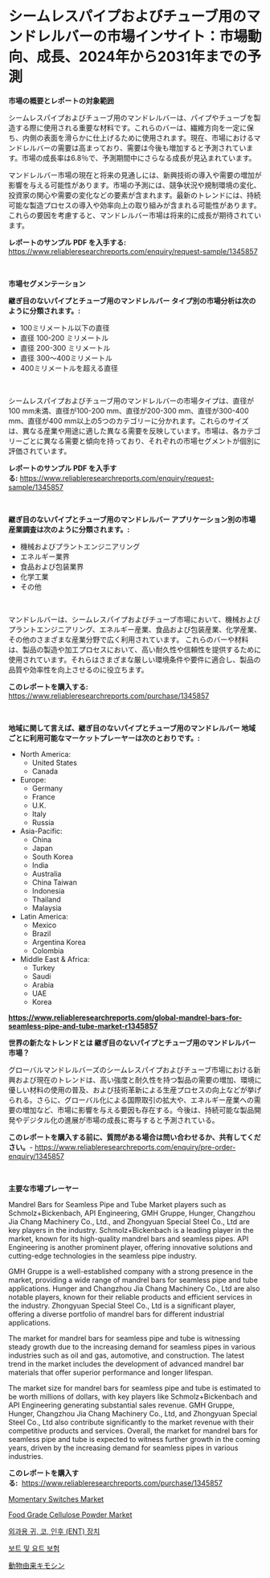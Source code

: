<p><h1>シームレスパイプおよびチューブ用のマンドレルバーの市場インサイト：市場動向、成長、2024年から2031年までの予測</h1></p><p><strong>市場の概要とレポートの対象範囲</strong></p>
<p><p>シームレスパイプおよびチューブ用のマンドレルバーは、パイプやチューブを製造する際に使用される重要な材料です。これらのバーは、繊維方向を一定に保ち、内側の表面を滑らかに仕上げるために使用されます。現在、市場におけるマンドレルバーの需要は高まっており、需要は今後も増加すると予測されています。市場の成長率は6.8％で、予測期間中にさらなる成長が見込まれています。</p><p>マンドレルバー市場の現在と将来の見通しには、新興技術の導入や需要の増加が影響を与える可能性があります。市場の予測には、競争状況や規制環境の変化、投資家の関心や需要の変化などの要素が含まれます。最新のトレンドには、持続可能な製造プロセスの導入や効率向上の取り組みが含まれる可能性があります。これらの要因を考慮すると、マンドレルバー市場は将来的に成長が期待されています。</p></p>
<p><strong>レポートのサンプル PDF を入手する:</strong> <a href="https://www.reliableresearchreports.com/enquiry/request-sample/1345857">https://www.reliableresearchreports.com/enquiry/request-sample/1345857</a></p>
<p>&nbsp;</p>
<p><strong>市場セグメンテーション</strong></p>
<p><strong>継ぎ目のないパイプとチューブ用のマンドレルバー タイプ別の市場分析は次のように分類されます。:</strong></p>
<p><ul><li>100ミリメートル以下の直径</li><li>直径 100-200 ミリメートル</li><li>直径 200-300 ミリメートル</li><li>直径 300〜400ミリメートル</li><li>400ミリメートルを超える直径</li></ul></p>
<p>&nbsp;</p>
<p><p>シームレスパイプおよびチューブ用のマンドレルバーの市場タイプは、直径が100 mm未満、直径が100-200 mm、直径が200-300 mm、直径が300-400 mm、直径が400 mm以上の5つのカテゴリーに分かれます。これらのサイズは、異なる産業や用途に適した異なる需要を反映しています。市場は、各カテゴリーごとに異なる需要と傾向を持っており、それぞれの市場セグメントが個別に評価されています。</p></p>
<p><strong>レポートのサンプル PDF を入手する:</strong>&nbsp;<a href="https://www.reliableresearchreports.com/enquiry/request-sample/1345857">https://www.reliableresearchreports.com/enquiry/request-sample/1345857</a></p>
<p>&nbsp;</p>
<p><strong> 継ぎ目のないパイプとチューブ用のマンドレルバー アプリケーション別の市場産業調査は次のように分類されます。:</strong></p>
<p><ul><li>機械およびプラントエンジニアリング</li><li>エネルギー業界</li><li>食品および包装業界</li><li>化学工業</li><li>その他</li></ul></p>
<p>&nbsp;</p>
<p><p>マンドレルバーは、シームレスパイプおよびチューブ市場において、機械およびプラントエンジニアリング、エネルギー産業、食品および包装産業、化学産業、その他のさまざまな産業分野で広く利用されています。 これらのバーや材料は、製品の製造や加工プロセスにおいて、高い耐久性や信頼性を提供するために使用されています。それらはさまざまな厳しい環境条件や要件に適合し、製品の品質や効率性を向上させるのに役立ちます。</p></p>
<p><strong>このレポートを購入する:</strong>&nbsp; <a href="https://www.reliableresearchreports.com/purchase/1345857">https://www.reliableresearchreports.com/purchase/1345857</a></p>
<p>&nbsp;</p>
<p><strong>地域に関して言えば、継ぎ目のないパイプとチューブ用のマンドレルバー 地域ごとに利用可能なマーケットプレーヤーは次のとおりです。:</strong></p>
<p><ul>
    <li>
        North America:
        <ul>
            <li>United States</li>
            <li>Canada</li>
        </ul>
    </li>
    <li>
        Europe:
        <ul>
            <li>Germany</li>
            <li>France</li>
            <li>U.K.</li>
            <li>Italy</li>
            <li>Russia</li>
        </ul>
    </li>
    <li>
        Asia-Pacific:
        <ul>
            <li>China</li>
            <li>Japan</li>
            <li>South Korea</li>
            <li>India</li>
            <li>Australia</li>
            <li>China Taiwan</li>
            <li>Indonesia</li>
            <li>Thailand</li>
            <li>Malaysia</li>
        </ul>
    </li>
    <li>
        Latin America:
        <ul>
            <li>Mexico</li>
            <li>Brazil</li>
            <li>Argentina Korea</li>
            <li>Colombia</li>
        </ul>
    </li>
    <li>
        Middle East & Africa:
        <ul>
            <li>Turkey</li>
            <li>Saudi</li>
            <li>Arabia</li>
            <li>UAE</li>
            <li>Korea</li>
        </ul>
    </li>
    </ul></p>
<p><strong><a href="https://www.reliableresearchreports.com/global-mandrel-bars-for-seamless-pipe-and-tube-market-r1345857">https://www.reliableresearchreports.com/global-mandrel-bars-for-seamless-pipe-and-tube-market-r1345857</a></strong>&nbsp;</p>
<p><strong>世界の新たなトレンドとは 継ぎ目のないパイプとチューブ用のマンドレルバー 市場？</strong></p>
<p><p>グローバルマンドレルバーズのシームレスパイプおよびチューブ市場における新興および現在のトレンドは、高い強度と耐久性を持つ製品の需要の増加、環境に優しい材料の使用の普及、および技術革新による生産プロセスの向上などが挙げられる。さらに、グローバル化による国際取引の拡大や、エネルギー産業への需要の増加など、市場に影響を与える要因も存在する。今後は、持続可能な製品開発やデジタル化の進展が市場の成長に寄与すると予測されている。</p></p>
<p><strong>このレポートを購入する前に、質問がある場合は問い合わせるか、共有してください。</strong>- <a href="https://www.reliableresearchreports.com/enquiry/pre-order-enquiry/1345857">https://www.reliableresearchreports.com/enquiry/pre-order-enquiry/1345857</a></p>
<p>&nbsp;</p>
<p><strong>主要な市場プレーヤー</strong></p>
<p><p>Mandrel Bars for Seamless Pipe and Tube Market players such as Schmolz+Bickenbach, API Engineering, GMH Gruppe, Hunger, Changzhou Jia Chang Machinery Co., Ltd., and Zhongyuan Special Steel Co., Ltd are key players in the industry. Schmolz+Bickenbach is a leading player in the market, known for its high-quality mandrel bars and seamless pipes. API Engineering is another prominent player, offering innovative solutions and cutting-edge technologies in the seamless pipe industry.</p><p>GMH Gruppe is a well-established company with a strong presence in the market, providing a wide range of mandrel bars for seamless pipe and tube applications. Hunger and Changzhou Jia Chang Machinery Co., Ltd are also notable players, known for their reliable products and efficient services in the industry. Zhongyuan Special Steel Co., Ltd is a significant player, offering a diverse portfolio of mandrel bars for different industrial applications.</p><p>The market for mandrel bars for seamless pipe and tube is witnessing steady growth due to the increasing demand for seamless pipes in various industries such as oil and gas, automotive, and construction. The latest trend in the market includes the development of advanced mandrel bar materials that offer superior performance and longer lifespan.</p><p>The market size for mandrel bars for seamless pipe and tube is estimated to be worth millions of dollars, with key players like Schmolz+Bickenbach and API Engineering generating substantial sales revenue. GMH Gruppe, Hunger, Changzhou Jia Chang Machinery Co., Ltd, and Zhongyuan Special Steel Co., Ltd also contribute significantly to the market revenue with their competitive products and services. Overall, the market for mandrel bars for seamless pipe and tube is expected to witness further growth in the coming years, driven by the increasing demand for seamless pipes in various industries.</p></p>
<p><strong>このレポートを購入する:</strong>&nbsp;&nbsp;<a href="https://www.reliableresearchreports.com/purchase/1345857">https://www.reliableresearchreports.com/purchase/1345857</a></p>
<p><p><a href="https://issuu.com/reportprime-2/docs/momentary-switches-market-size-2030.pptx">Momentary Switches Market</a></p><p><a href="https://github.com/gamblestampleyjenny50m5sl6/Market-Research-Report-List-2/blob/main/food-grade-cellulose-powder-market.md">Food Grade Cellulose Powder Market</a></p><p><a href="https://github.com/Skyleitney456456/Market-Research-Report-List-1/blob/main/268837386523.md">외과용 귀, 코, 인후 (ENT) 장치</a></p><p><a href="https://github.com/iansanftyord09878/Market-Research-Report-List-1/blob/main/781893086524.md">보트 및 요트 보험</a></p><p><a href="https://github.com/marbadji/Market-Research-Report-List-1/blob/main/974819594882.md">動物由来キモシン</a></p></p>